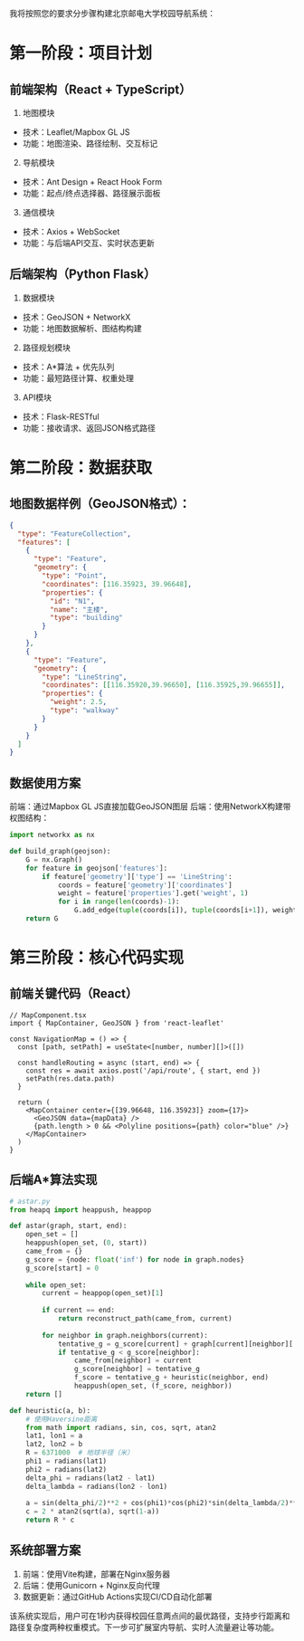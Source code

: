我将按照您的要求分步骤构建北京邮电大学校园导航系统：

# 第一阶段：项目计划

## 前端架构（React + TypeScript）
1. 地图模块
- 技术：Leaflet/Mapbox GL JS
- 功能：地图渲染、路径绘制、交互标记

2. 导航模块
- 技术：Ant Design + React Hook Form
- 功能：起点/终点选择器、路径展示面板

3. 通信模块
- 技术：Axios + WebSocket
- 功能：与后端API交互、实时状态更新

## 后端架构（Python Flask）
1. 数据模块
- 技术：GeoJSON + NetworkX
- 功能：地图数据解析、图结构构建

2. 路径规划模块
- 技术：A*算法 + 优先队列
- 功能：最短路径计算、权重处理

3. API模块
- 技术：Flask-RESTful
- 功能：接收请求、返回JSON格式路径

# 第二阶段：数据获取

## 地图数据样例（GeoJSON格式）：
```json
{
  "type": "FeatureCollection",
  "features": [
    {
      "type": "Feature",
      "geometry": {
        "type": "Point",
        "coordinates": [116.35923, 39.96648],
        "properties": {
          "id": "N1",
          "name": "主楼",
          "type": "building"
        }
      }
    },
    {
      "type": "Feature",
      "geometry": {
        "type": "LineString",
        "coordinates": [[116.35920,39.96650], [116.35925,39.96655]],
        "properties": {
          "weight": 2.5,
          "type": "walkway"
        }
      }
    }
  ]
}
```

## 数据使用方案
前端：通过Mapbox GL JS直接加载GeoJSON图层
后端：使用NetworkX构建带权图结构：
```python
import networkx as nx

def build_graph(geojson):
    G = nx.Graph()
    for feature in geojson['features']:
        if feature['geometry']['type'] == 'LineString':
            coords = feature['geometry']['coordinates']
            weight = feature['properties'].get('weight', 1)
            for i in range(len(coords)-1):
                G.add_edge(tuple(coords[i]), tuple(coords[i+1]), weight=weight)
    return G
```

# 第三阶段：核心代码实现

## 前端关键代码（React）
```tsx
// MapComponent.tsx
import { MapContainer, GeoJSON } from 'react-leaflet'

const NavigationMap = () => {
  const [path, setPath] = useState<[number, number][]>([])

  const handleRouting = async (start, end) => {
    const res = await axios.post('/api/route', { start, end })
    setPath(res.data.path)
  }

  return (
    <MapContainer center={[39.96648, 116.35923]} zoom={17}>
      <GeoJSON data={mapData} />
      {path.length > 0 && <Polyline positions={path} color="blue" />}
    </MapContainer>
  )
}
```

## 后端A*算法实现
```python
# astar.py
from heapq import heappush, heappop

def astar(graph, start, end):
    open_set = []
    heappush(open_set, (0, start))
    came_from = {}
    g_score = {node: float('inf') for node in graph.nodes}
    g_score[start] = 0
    
    while open_set:
        current = heappop(open_set)[1]
        
        if current == end:
            return reconstruct_path(came_from, current)
            
        for neighbor in graph.neighbors(current):
            tentative_g = g_score[current] + graph[current][neighbor]['weight']
            if tentative_g < g_score[neighbor]:
                came_from[neighbor] = current
                g_score[neighbor] = tentative_g
                f_score = tentative_g + heuristic(neighbor, end)
                heappush(open_set, (f_score, neighbor))
    return []

def heuristic(a, b):
    # 使用Haversine距离
    from math import radians, sin, cos, sqrt, atan2
    lat1, lon1 = a
    lat2, lon2 = b
    R = 6371000  # 地球半径（米）
    phi1 = radians(lat1)
    phi2 = radians(lat2)
    delta_phi = radians(lat2 - lat1)
    delta_lambda = radians(lon2 - lon1)
    
    a = sin(delta_phi/2)**2 + cos(phi1)*cos(phi2)*sin(delta_lambda/2)**2
    c = 2 * atan2(sqrt(a), sqrt(1-a))
    return R * c
```

## 系统部署方案
1. 前端：使用Vite构建，部署在Nginx服务器
2. 后端：使用Gunicorn + Nginx反向代理
3. 数据更新：通过GitHub Actions实现CI/CD自动化部署

该系统实现后，用户可在1秒内获得校园任意两点间的最优路径，支持步行距离和路径复杂度两种权重模式。下一步可扩展室内导航、实时人流量避让等功能。
